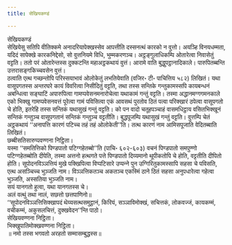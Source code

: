 ```yaml
---
title: सेखियकण्डं

---
```

सेखियकण्डं  
सेखियेसु सतिपि वीतिक्‍कमे अनादरियापेक्खस्सेव आपत्तीति दस्सनत्थं कारको न वुत्तो। अयञ्हि विनयधम्मता, यदिदं सापेक्खे कारकनिद्देसो, सो वुत्तनियमे विधि, भुम्मकरणञ्‍च। अट्ठङ्गुलाधिकम्पि ओतारेत्वा निवासेतुं वट्टति। ततो परं ओतारेन्तस्स दुक्‍कटन्ति महाअट्ठकथायं वुत्तं। आरामे वाति बुद्धुपट्ठानादिकाले। पारुपितब्बन्ति उत्तरासङ्गकिच्‍चवसेन वुत्तं।  
ठत्वाति एत्थ गच्छन्तोपि परिस्सयाभावं ओलोकेतुं लभतियेवाति (वजिर॰ टी॰ पाचित्तिय ५८२) लिखितं। यथा वासूपगतस्स अन्तरघरे कायं विवरित्वा निसीदितुं वट्टति, तथा तस्स सन्तिके गन्तुकामस्सपि कायबन्धनं अबन्धित्वा सङ्घाटिं अपारुपित्वा गामप्पवेसनमनारोचेत्वा यथाकामं गन्तुं वट्टति। तस्मा अद्धानमग्गगमनकाले एको भिक्खु गामप्पवेसनवत्तं पूरेत्वा गामं पविसित्वा एकं आवसथं पुरतोव ठितं पत्वा परिक्खारं ठपेत्वा वासूपगतो चे होति, इतरेहि तस्स सन्तिकं यथासुखं गन्तुं वट्टति। को पन वादो चतूहपञ्‍चाहं वासमधिट्ठाय वसितभिक्खूनं सन्तिकं गन्तुञ्‍च वासूपगतानं सन्तिकं गन्तुञ्‍च वट्टतीति। बुद्धपूजम्पि यथासुखं गन्तुं वट्टति। वुत्तम्पि चेतं अट्ठकथायं ‘‘अनापत्ति कारणं पटिच्‍च तहं तहं ओलोकेती’’ति। तत्थ कारणं नाम आमिसपूजाति वेदितब्बाति लिखितं।  
छब्बीसतिसारुप्पवण्णना निट्ठिता।  
यस्मा ‘‘समतित्तिको पिण्डपातो पटिग्गहेतब्बो’’ति (पाचि॰ ६०२-६०३) वचनं पिण्डपातो समपुण्णो पटिग्गहेतब्बोति दीपेति, तस्मा अत्तनो हत्थगते पत्ते पिण्डपातो दिय्यमानो थूपीकतोपि चे होति, वट्टतीति दीपितो होति। सूपोदनविञ्‍ञत्तियं मुखे पक्खिपित्वा विप्पटिसारे उप्पन्‍ने पुन उग्गिरितुकामस्सापि सहसा चे पविसति, एत्थ असञ्‍चिच्‍च भुञ्‍जति नाम। विञ्‍ञत्तिकतञ्‍च अकतञ्‍च एकस्मिं ठाने ठितं सहसा अनुपधारेत्वा गहेत्वा भुञ्‍जति, अस्सतिया भुञ्‍जति नाम।  
सयं यानगतो हुत्वा, यथा यानगतस्स चे।  
अलं वत्थुं तथा नालं, सछत्तो छत्तपाणिनो॥  
‘‘सूपोदनविञ्‍ञत्तिसिक्खापदं थेय्यसत्थसमुट्ठानं, किरियं, सञ्‍ञाविमोक्खं, सचित्तकं, लोकवज्‍जं, कायकम्मं, वचीकम्मं, अकुसलचित्तं, दुक्खवेदन’’न्ति पाठो।  
सेखियवण्णना निट्ठिता।  
भिक्खुपातिमोक्खवण्णना निट्ठिता।  
॥ नमो तस्स भगवतो अरहतो सम्मासम्बुद्धस्स॥  